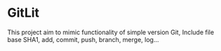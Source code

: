# GitLit
 This project aim to mimic functionality of simple version Git, Include file base SHA1, add, commit, push, branch, merge, log...
